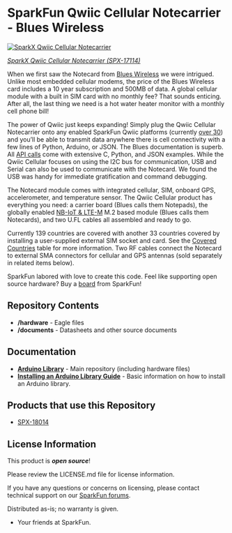 SparkFun Qwiic Cellular Notecarrier - Blues Wireless
========================================

[![SparkX Qwiic Cellular Notecarrier](https://cdn.sparkfun.com//assets/parts/1/6/0/7/6/17114-Qwiic_Cellular-11.jpg)](https://www.sparkfun.com/products/17114)

[*SparkX Qwiic Cellular Notecarrier (SPX-17114)*](https://www.sparkfun.com/products/17114)

When we first saw the Notecard from [Blues Wireless](https://blues.io/) we were intrigued. Unlike most embedded cellular modems, the price of the Blues Wireless card includes a 10 year subscription and 500MB of data. A global cellular module with a built in SIM card with no monthly fee? That sounds enticing. After all, the last thing we need is a hot water heater monitor with a monthly cell phone bill!

The power of Qwiic just keeps expanding! Simply plug the Qwiic Cellular Notecarrier onto any enabled SparkFun Qwiic platforms (currently [over 30](https://www.sparkfun.com/qwiic#products)) and you’ll be able to transmit data anywhere there is cell connectivity with a few lines of Python, Arduino, or JSON. The Blues documentation is superb. All [API calls](https://dev.blues.io/reference/notecard-api/) come with extensive C, Python, and JSON examples. While the Qwiic Cellular focuses on using the I2C bus for communication, USB and Serial can also be used to communicate with the Notecard. We found the USB was handy for immediate gratification and command debugging.

The Notecard module comes with integrated cellular, SIM, onboard GPS, accelerometer, and temperature sensor. The Qwiic Cellular product has everything you need: a carrier board (Blues calls them Notepads), the globally enabled [NB-IoT & LTE-M](https://shop.blues.io/products/note-nbgl-500) M.2 based module (Blues calls them Notecards), and two U.FL cables all assembled and ready to go.

Currently 139 countries are covered with another 33 countries covered by installing a user-supplied external SIM socket and card. See the [Covered Countries](https://dev.blues.io/hardware/notecard-datasheet/note-nbgl-500/#cellular-and-gps-gnss-antenna-requirements) table for more information. Two RF cables connect the Notecard to external SMA connectors for cellular and GPS antennas (sold separately in related items below).

SparkFun labored with love to create this code. Feel like supporting open source hardware? 
Buy a [board](https://www.sparkfun.com/products/17114) from SparkFun!

Repository Contents
-------------------

* **/hardware** - Eagle files
* **/documents** - Datasheets and other source documents

Documentation
--------------

* **[Arduino Library](https://github.com/sparkfun/SparkFun_USB251x_Arduino_Library)** - Main repository (including hardware files)
* **[Installing an Arduino Library Guide](https://learn.sparkfun.com/tutorials/installing-an-arduino-library)** - Basic information on how to install an Arduino library.

Products that use this Repository
--------------

* [SPX-18014](https://www.sparkfun.com/products/18014)

License Information
-------------------

This product is _**open source**_! 

Please review the LICENSE.md file for license information. 

If you have any questions or concerns on licensing, please contact technical support on our [SparkFun forums](https://forum.sparkfun.com/viewforum.php?f=152).

Distributed as-is; no warranty is given.

- Your friends at SparkFun.

_<COLLABORATION CREDIT>_
